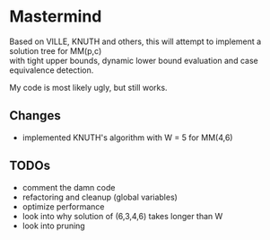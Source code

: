 # Mastermind

Based on VILLE, KNUTH and others, this will attempt to implement a solution tree for MM(p,c)  
with tight upper bounds, dynamic lower bound evaluation and case equivalence detection.  
  
My code is most likely ugly, but still works.

## Changes

* implemented KNUTH's algorithm with W = 5 for MM(4,6)

## TODOs

* comment the damn code
* refactoring and cleanup (global variables)
* optimize performance
* look into why solution of (6,3,4,6) takes longer than W
* look into pruning
